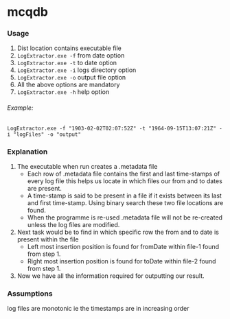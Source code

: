 # mcqdb
<h3>Usage</h3>
<ol>
    <li>Dist location contains executable file</li>
    <li><code>LogExtractor.exe -f</code> from date option</li>
    <li><code>LogExtractor.exe -t</code> to date option</li>
    <li><code>LogExtractor.exe -i</code> logs directory option</li>
    <li><code>LogExtractor.exe -o</code> output file option</li>
    <li>All the above options are mandatory</li>
    <li><code>LogExtractor.exe -h</code> help option</li>
</ol>
<h6>Example: </h6>
<code>LogExtractor.exe -f "1903-02-02T02:07:52Z" -t "1964-09-15T13:07:21Z" -i "logFiles" -o "output"</code>

<h3>Explanation</h3>
<ol>
   <li> The executable when run creates a .metadata file
      <ul>
          <li>Each row of .metadata file contains the first and last time-stamps of every log file this helps us locate in which files our from and to dates are present.</li>
          <li>A time-stamp is said to be present in a file if it exists between its last and first time-stamp. Using binary search these two file locations are found.</li>
          <li>When the programme is re-used .metadata file will not be re-created unless the log files are modified.</li>
      </ul>
  </li>
   <li>Next task would be to find in which specific row the from and to date is present within the file
    <ul>
          <li> Left most insertion position is found for fromDate within file-1 found from step 1.</li>
          <li> Right most insertion position is found for toDate within file-2 found from step 1.</li>
    </ul>
  </li>
   <li>Now we have all the information required for outputting our result.</li>
</ol>
<h3>Assumptions</h3>
<p>log files are monotonic ie the timestamps are in increasing order</p>
